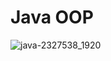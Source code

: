 # Java OOP
![java-2327538_1920](https://user-images.githubusercontent.com/59316805/110468886-7c011080-810b-11eb-9106-7409b030dbd2.png)
